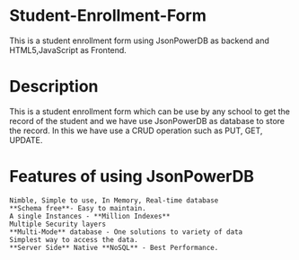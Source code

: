 # Student-Enrollment-Form
This is a student enrollment form using JsonPowerDB as backend and HTML5,JavaScript as Frontend.


# Description
This is a student enrollment form which can be use by any school to get the record of the student and we have use JsonPowerDB as database to store the record. In this we have use a CRUD operation such as PUT, GET, UPDATE.


# Features of using JsonPowerDB

    Nimble, Simple to use, In Memory, Real-time database
    **Schema free**- Easy to maintain.
    A single Instances - **Million Indexes**
    Multiple Security layers
    **Multi-Mode** database - One solutions to variety of data
    Simplest way to access the data.
    **Server Side** Native **NoSQL** - Best Performance.

